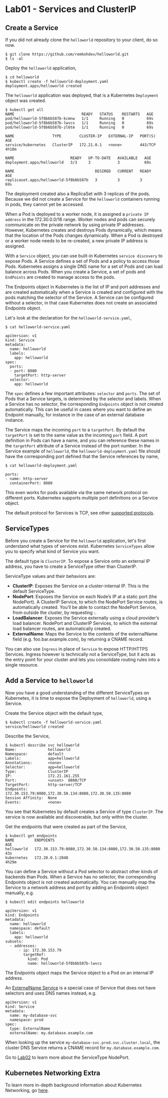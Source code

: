 # Lab01 - Services and ClusterIP

## Create a Service

If you did not already clone the `helloworld` repository to your client, do so now. 

```
$ git clone https://github.com/remkohdev/helloworld.git
$ ls -al
```

Deploy the `helloworld` application,

```
$ cd helloworld
$ kubectl create -f helloworld-deployment.yaml
deployment.apps/helloworld created
```

The `helloworld` application was deployed, that is a Kubernetes `Deployment` object was created. 

```
$ kubectl get all
NAME                              READY   STATUS    RESTARTS   AGE
pod/helloworld-5f8b6b587b-kcmnw   1/1     Running   0          69s
pod/helloworld-5f8b6b587b-lwvcs   1/1     Running   0          69s
pod/helloworld-5f8b6b587b-zl6tm   1/1     Running   0          69s

NAME                 TYPE        CLUSTER-IP   EXTERNAL-IP   PORT(S)   AGE
service/kubernetes   ClusterIP   172.21.0.1   <none>        443/TCP   4h18m

NAME                         READY   UP-TO-DATE   AVAILABLE   AGE
deployment.apps/helloworld   3/3     3            3           69s

NAME                                    DESIRED   CURRENT   READY   AGE
replicaset.apps/helloworld-5f8b6b587b   3         3         3       69s
```

The deployment created also a ReplicaSet with 3 replicas of the pods. Because we did not create a Service for the `helloworld` containers running in pods, they cannot yet be accessed. 

When a Pod is deployed to a worker node, it is assigned a `private IP address` in the 172.30.0.0/16 range. Worker nodes and pods can securely communicate on the private network by using private IP addresses. However, Kubernetes creates and destroys Pods dynamically, which means that the location of the Pods changes dynamically. When a Pod is destroyed or a worker node needs to be re-created, a new private IP address is assigned.

With a `Service` object, you can use built-in Kubernetes `service discovery` to expose Pods. A Service defines a set of Pods and a policy to access those Pods. Kubernetes assigns a single DNS name for a set of Pods and can load balance across Pods. When you create a Service, a set of pods and `EndPoints` are created to manage access to the pods.

The Endpoints object in Kubernetes is the list of IP and port addresses and are created automatically when a Service is created and configured with the pods matching the selector of the Service. A Service can be configured without a selector, in that case Kubernetes does not create an associated Endpoints object.

Let's look at the declaration for the `helloworld-service.yaml`,

```
$ cat helloworld-service.yaml

apiVersion: v1
kind: Service
metadata:
  name: helloworld
  labels:
    app: helloworld
spec:
  ports:
  - port: 8080
    targetPort: http-server
  selector:
    app: helloworld
```

The `spec` defines a few important attributes: `selector` and `ports`. The set of Pods that a Service targets, is determined by the selector and labels. When a Service has no selector, the corresponding `Endpoints` object is not created automatically. This can be useful in cases where you want to define an Endpoint manually, for instance in the case of an external database instance.

The Service maps the incoming `port` to a `targetPort`. By default the `targetPort` is set to the same value as the incoming `port` field. A port definition in Pods can have a name, and you can reference these names in the `targetPort` attribute of a Service instead of the port number. In the Service example of `helloworld`, the `helloworld-deployment.yaml` file should have the corresponding port defined that the Service references by name,

```
$ cat helloworld-deployment.yaml

ports:
- name: http-server
  containerPort: 8080
```

This even works for pods available via the same network protocol on different ports. Kubernetes supports multiple port definitions on a Service object. 

The default protocol for Services is TCP, see other [supported protocols](https://kubernetes.io/docs/concepts/services-networking/service/#protocol-support). 

## ServiceTypes

Before you create a Service for the `helloworld` application, let's first understand what types of services exist. Kubernetes `ServiceTypes` allow you to specify what kind of Service you want. 

The default type is `ClusterIP`. To expose a Service onto an external IP address, you have to create a ServiceType other than ClusterIP.

ServiceType values and their behaviors are:

- **ClusterIP**: Exposes the Service on a cluster-internal IP. This is the default ServiceType.
- **NodePort**: Exposes the Service on each Node’s IP at a static port (the NodePort). A ClusterIP Service, to which the NodePort Service routes, is automatically created. You’ll be able to contact the NodePort Service, from outside the cluster, by requesting <NodeIP>:<NodePort>.
- **LoadBalancer**: Exposes the Service externally using a cloud provider’s load balancer. NodePort and ClusterIP Services, to which the external load balancer routes, are automatically created.
- **ExternalName**: Maps the Service to the contents of the externalName field (e.g. foo.bar.example.com), by returning a CNAME record.

You can also use `Ingress` in place of `Service` to expose HTTP/HTTPS Services. Ingress however is technically not a ServiceType, but it acts as the entry point for your cluster and lets you consolidate routing rules into a single resource.

## Add a Service to `helloworld`

Now you have a good understanding of the different ServiceTypes on Kubernetes, it is time to expose the Deployment of `helloworld`, using a Service. 

Create the Service object with the default type,

```
$ kubectl create -f helloworld-service.yaml
service/helloworld created
```

Describe the Service,

```
$ kubectl describe svc helloworld
Name:              helloworld
Namespace:         default
Labels:            app=helloworld
Annotations:       <none>
Selector:          app=helloworld
Type:              ClusterIP
IP:                172.21.161.255
Port:              <unset>  8080/TCP
TargetPort:        http-server/TCP
Endpoints:         172.30.153.79:8080,172.30.50.134:8080,172.30.50.135:8080
Session Affinity:  None
Events:            <none>
```

You see that Kubernetes by default creates a Service of type `ClusterIP`. The service is now available and discoverable, but only within the cluster.

Get the endpoints that were created as part of the Service,

```
$ kubectl get endpoints
NAME         ENDPOINTS                                                  AGE
helloworld   172.30.153.79:8080,172.30.50.134:8080,172.30.50.135:8080   43s
kubernetes   172.20.0.1:2040                                            4h29m
```

You can define a Service without a Pod selector to abstract other kinds of backends than Pods. When a Service has no selector, the corresponding Endpoints object is not created automatically. You can manually map the Service to a network address and port by adding an Endpoints object manually, e.g. 

```
$ kubectl edit endpoints helloworld

apiVersion: v1
kind: Endpoints
metadata:
  name: helloworld
  namespace: default
  labels:
    app: helloworld
subsets:
  - addresses:
      - ip: 172.30.153.79
        targetRef:
          kind: Pod
          name: helloworld-5f8b6b587b-lwvcs 
```

The Endpoints object maps the Service object to a Pod on an internal IP address.

An [ExternalName Service](https://kubernetes.io/docs/concepts/services-networking/service/#externalname) is a special case of Service that does not have selectors and uses DNS names instead, e.g. 

```
apiVersion: v1
kind: Service
metadata:
  name: my-database-svc
  namespace: prod
spec:
  type: ExternalName
  externalName: my.database.example.com
```

When looking up the service `my-database-svc.prod.svc.cluster.local`, the cluster DNS Service returns a CNAME record for `my.database.example.com`.

Go to [Lab02](../Lab02/README.md) to learn more about the ServiceType NodePort.

## Kubernetes Networking Extra

To learn more in-depth background information about Kubernetes Networking, go [here](README2.md). 
